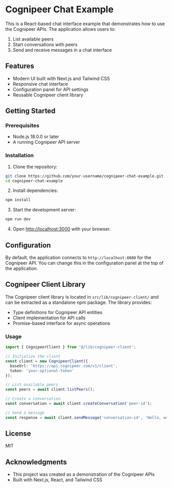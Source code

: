 # Cognipeer Chat Example

This is a React-based chat interface example that demonstrates how to use the Cognipeer APIs. The application allows users to:

1. List available peers
2. Start conversations with peers
3. Send and receive messages in a chat interface

## Features

- Modern UI built with Next.js and Tailwind CSS
- Responsive chat interface
- Configuration panel for API settings
- Reusable Cognipeer client library

## Getting Started

### Prerequisites

- Node.js 18.0.0 or later
- A running Cognipeer API server

### Installation

1. Clone the repository:
```bash
git clone https://github.com/your-username/cognipeer-chat-example.git
cd cognipeer-chat-example
```

2. Install dependencies:
```bash
npm install
```

3. Start the development server:
```bash
npm run dev
```

4. Open [http://localhost:3000](http://localhost:3000) with your browser.

## Configuration

By default, the application connects to `http://localhost:8080` for the Cognipeer API. You can change this in the configuration panel at the top of the application.

## Cognipeer Client Library

The Cognipeer client library is located in `src/lib/cognipeer-client/` and can be extracted as a standalone npm package. The library provides:

- Type definitions for Cognipeer API entities
- Client implementation for API calls
- Promise-based interface for async operations

### Usage

```typescript
import { CognipeerClient } from '@/lib/cognipeer-client';

// Initialize the client
const client = new CognipeerClient({
  baseUrl: 'https://api.cognipeer.com/v1/client',
  token: 'your-optional-token'
});

// List available peers
const peers = await client.listPeers();

// Create a conversation
const conversation = await client.createConversation('peer-id');

// Send a message
const response = await client.sendMessage('conversation-id', 'Hello, world!');
```

## License

MIT

## Acknowledgments

- This project was created as a demonstration of the Cognipeer APIs
- Built with Next.js, React, and Tailwind CSS
